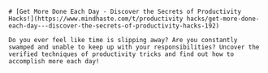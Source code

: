 
    # [Get More Done Each Day - Discover the Secrets of Productivity Hacks!](https://www.mindhaste.com/t/productivity hacks/get-more-done-each-day---discover-the-secrets-of-productivity-hacks-192)

    Do you ever feel like time is slipping away? Are you constantly swamped and unable to keep up with your responsibilities? Uncover the verified techniques of productivity tricks and find out how to accomplish more each day!
    